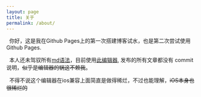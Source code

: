 ```yaml
---
layout: page
title: 关于
permalink: /about/
---
```


&nbsp;&nbsp;你好，这是我在Github Pages上的第一次搭建博客试水，也是第二次尝试使用 Github Pages.

&nbsp;&nbsp;本人还未驾驭所有[md语法](https://github.github.com/gfm/ "md语法")，目前使用[此编辑器](https://jingtaiboke.com/ "此编辑器"), 发布的所有文章都没有 commit 说明，~~似乎是编辑器的锅这不赖我~~。

&nbsp;&nbsp;不得不说这个编辑器在ios兼容上面简直是做得稀烂，不过也能理解，~~iOS本身也很稀烂的~~

